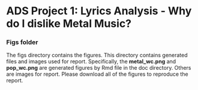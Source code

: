 # ADS Project 1: Lyrics Analysis - Why do I dislike Metal Music?

### Figs folder

The figs directory contains the figures. This directory contains generated files and images used for report. Specifically, the **metal_wc.png** and **pop_wc.png** are generated figures by Rmd file in the doc directory. Others are images for report. Please download all of the figures to reproduce the report.
